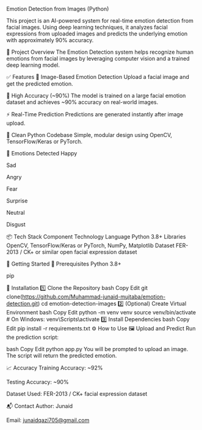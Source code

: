 Emotion Detection from Images (Python)

This project is an AI-powered system for real-time emotion detection from facial images. Using deep learning techniques, it analyzes facial expressions from uploaded images and predicts the underlying emotion with approximately 90% accuracy.

🎯 Project Overview
The Emotion Detection system helps recognize human emotions from facial images by leveraging computer vision and a trained deep learning model.

✅ Features
📸 Image-Based Emotion Detection
Upload a facial image and get the predicted emotion.

🧠 High Accuracy (~90%)
The model is trained on a large facial emotion dataset and achieves ~90% accuracy on real-world images.

⚡ Real-Time Prediction
Predictions are generated instantly after image upload.

🧾 Clean Python Codebase
Simple, modular design using OpenCV, TensorFlow/Keras or PyTorch.

🧠 Emotions Detected
Happy

Sad

Angry

Fear

Surprise

Neutral

Disgust

📦 Tech Stack
Component	Technology
Language	Python 3.8+
Libraries	OpenCV, TensorFlow/Keras or PyTorch, NumPy, Matplotlib
Dataset	FER-2013 / CK+ or similar open facial expression dataset

🚀 Getting Started
🔧 Prerequisites
Python 3.8+

pip

🔨 Installation
1️⃣ Clone the Repository
bash
Copy
Edit
git clone(https://github.com/Muhammad-junaid-mujtaba/emotion-detection.git)
cd emotion-detection-images
2️⃣ (Optional) Create Virtual Environment
bash
Copy
Edit
python -m venv venv
source venv/bin/activate  # On Windows: venv\Scripts\activate
3️⃣ Install Dependencies
bash
Copy
Edit
pip install -r requirements.txt
⚙️ How to Use
🖼️ Upload and Predict
Run the prediction script:

bash
Copy
Edit
python app.py
You will be prompted to upload an image. The script will return the predicted emotion.



📈 Accuracy
Training Accuracy: ~92%

Testing Accuracy: ~90%

Dataset Used: FER-2013 / CK+ facial expression dataset

📬 Contact
Author: Junaid

Email: junaidqazi705@gmail.com
